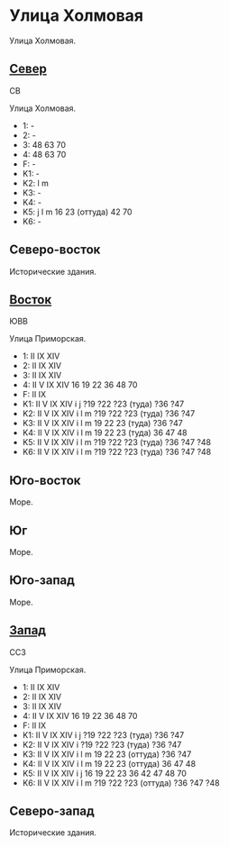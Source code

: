 # Улица Холмовая

Улица Холмовая.

## [Север](./505135.md)

СВ

Улица Холмовая.

* 1:    -
* 2:    -
* 3:    48  63  70
* 4:    48  63  70
* F:    -
* K1:   -
* K2:   l   m
* K3:   -
* K4:   -
* K5:   j   l   m
        16  23 (оттуда) 42  70
* K6:   -

## Северо-восток

Исторические здания.

## [Восток](./11520050.md)

ЮВВ

Улица Приморская.

* 1:    II  IX  XIV
* 2:    II  IX  XIV
* 3:    II  IX  XIV
* 4:    II  V   IX  XIV 16  19  22  36  48  70
* F:    II  IX
* K1:   II  V   IX  XIV
        i   j
        ?19 ?22 ?23 (туда)    ?36 ?47
* K2:   II  V   IX  XIV
        i   l   m
        ?19 ?22 ?23 (туда)    ?36 ?47
* K3:   II  V   IX  XIV
        i   l   m
        19  22  23 (туда)     ?36 ?47
* K4:   II  V   IX  XIV
        i   l   m
        19  22  23 (туда)     36  47  48
* K5:   II  V   IX  XIV
        i   l   m
        ?19 ?22 ?23 (туда)    ?36 ?47 ?48
* K6:   II  V   IX  XIV
        i   l   m
        ?19 ?22 ?23 (туда)    ?36 ?47 ?48

## Юго-восток

Море.

## Юг

Море.

## Юго-запад

Море.

## [Запад](./11500050.md)

ССЗ

Улица Приморская.

* 1:    II  IX  XIV
* 2:    II  IX  XIV
* 3:    II  IX  XIV
* 4:    II  V   IX  XIV 16  19  22  36  48  70
* F:    II  IX
* K1:   II  V   IX  XIV
        i   j
        ?19 ?22 ?23 (туда)    ?36 ?47
* K2:   II  V   IX  XIV
        i
        ?19 ?22 ?23 (туда)    ?36 ?47
* K3:   II  V   IX  XIV
        i   l   m
        19  22  23 (оттуда) ?36 ?47
* K4:   II  V   IX  XIV
        i   l   m
        19  22  23 (оттуда) 36  47  48
* K5:   II  V   IX  XIV
        i   j
        16  19  22  23  36  42  47  48  70
* K6:   II  V   IX  XIV
        i   l   m
        ?19 ?22 ?23 (оттуда)    ?36 ?47 ?48

## Северо-запад

Исторические здания.
